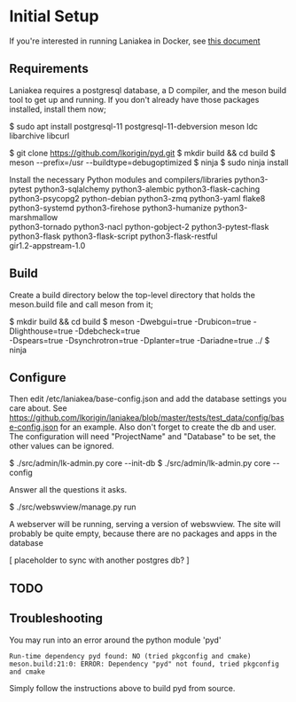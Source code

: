 # Initial Setup

If you're interested in running Laniakea in Docker, see [this
document](https://github.com/lkorigin/laniakea/blob/master/tests/ci/README.md)

## Requirements
Laniakea requires a postgresql database, a D compiler, and the meson
build tool to get up and running. If you don't already have those
packages installed, install them now;

$ sudo apt install postgresql-11 postgresql-11-debversion meson ldc libarchive libcurl

$ git clone https://github.com/lkorigin/pyd.git
$ mkdir build && cd build
$ meson --prefix=/usr --buildtype=debugoptimized
$ ninja
$ sudo ninja install

Install the necessary Python modules and compilers/libraries
python3-pytest python3-sqlalchemy python3-alembic python3-flask-caching \
python3-psycopg2 python-debian python3-zmq python3-yaml	flake8\
python3-systemd python3-firehose python3-humanize python3-marshmallow \
python3-tornado python3-nacl python-gobject-2 python3-pytest-flask \
python3-flask python3-flask-script python3-flask-restful \
gir1.2-appstream-1.0

## Build
Create a build directory below the top-level directory that holds the
meson.build file and call meson from it;

$ mkdir build && cd build
$ meson -Dwebgui=true -Drubicon=true -Dlighthouse=true -Ddebcheck=true \
-Dspears=true -Dsynchrotron=true -Dplanter=true -Dariadne=true ../
$ ninja

## Configure
Then edit /etc/laniakea/base-config.json and add the database
settings you care about.
See https://github.com/lkorigin/laniakea/blob/master/tests/test_data/config/base-config.json
for an example. Also don't forget to create the db and user.
The configuration will need "ProjectName" and "Database" to be set,
the other values can be ignored.

$ ./src/admin/lk-admin.py core --init-db
$ ./src/admin/lk-admin.py core --config

Answer all the questions it asks.

$ ./src/webswview/manage.py run

A webserver will be running, serving a version of webswview. The site
will probably be quite empty, because there are no packages and apps
in the database

[ placeholder to sync with another postgres db? ]

## TODO


## Troubleshooting
You may run into an error around the python module 'pyd'

```
Run-time dependency pyd found: NO (tried pkgconfig and cmake)
meson.build:21:0: ERROR: Dependency "pyd" not found, tried pkgconfig and cmake
```
Simply follow the instructions above to build pyd from source.
